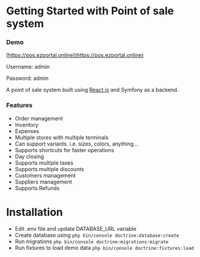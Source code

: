 # Getting Started with Point of sale system

### Demo
[https://pos.ezportal.online](https://pos.ezportal.online)

Username: admin

Password: admin

A point of sale system built using [React.js](https://github.com/ahmedali5530/pos) and Symfony as a backend.
### Features

- Order management
- Inventory
- Expenses
- Multiple stores with multiple terminals
- Can support variants. i.e. sizes, colors, anything...
- Supports shortcuts for faster operations
- Day closing
- Supports multiple taxes
- Supports multiple discounts
- Customers management
- Suppliers management
- Supports Refunds

# Installation

- Edit .env file and update DATABASE_URL variable
- Create database using `php bin/console doctrine:database:create`
- Run migrations `php bin/console doctrine:migrations:migrate`
- Run fixtures to load demo data `php bin/console doctrine:fixtures:load`
